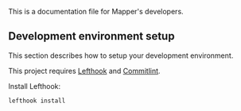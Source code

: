 This is a documentation file for Mapper's developers.

## Development environment setup

This section describes how to setup your development environment.

This project requires [Lefthook] and [Commitlint].

Install Lefthook:

```shell
lefthook install
```

[Commitlint]: https://github.com/conventional-changelog/commitlint
[Lefthook]: https://github.com/evilmartians/lefthook
